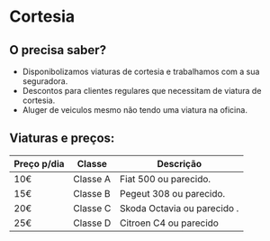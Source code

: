 # Cortesia

## O precisa saber?

+ Disponibolizamos viaturas de cortesia e trabalhamos com a sua seguradora.
+ Descontos para clientes regulares que necessitam de viatura de cortesia.
+ Aluger de veiculos mesmo não tendo uma viatura na oficina.

## Viaturas e preços:

| Preço p/dia | Classe | Descrição |
| ------ | ----------- | --------- |
| 10€ | Classe A | Fiat 500 ou parecido. |
| 15€ | Classe B | Pegeut 308 ou parecido. |
| 20€ | Classe C | Skoda Octavia ou parecido . |
| 25€ | Classe D | Citroen C4 ou parecido |
 
 